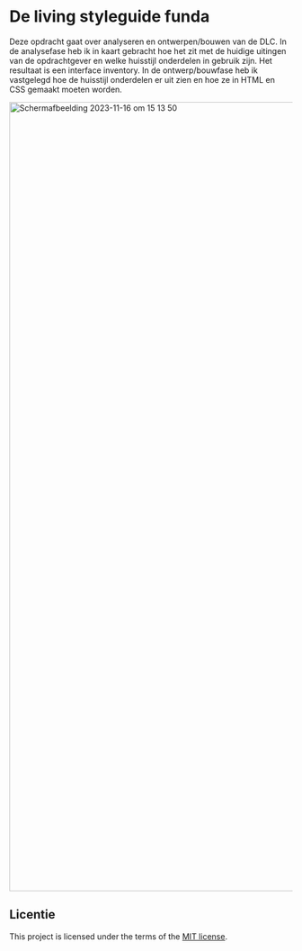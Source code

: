 # De living styleguide funda
Deze opdracht gaat over analyseren en ontwerpen/bouwen van de DLC. In de analysefase heb ik in kaart gebracht hoe het zit met de huidige uitingen van de opdrachtgever en welke huisstijl onderdelen in gebruik zijn. Het resultaat is een interface inventory. In de ontwerp/bouwfase heb ik vastgelegd hoe de huisstijl onderdelen er uit zien en hoe ze in HTML en CSS gemaakt moeten worden.

<img width="1402" alt="Scherm­afbeelding 2023-11-16 om 15 13 50" src="https://github.com/lisavanmansom/look-and-feel-living-styleguide/assets/144007419/1683b503-6230-436c-8497-39f5def1ffff">

## Licentie

This project is licensed under the terms of the [MIT license](./LICENSE).

